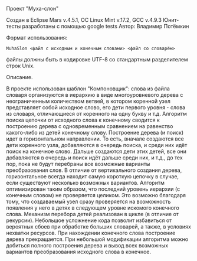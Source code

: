 Проект "Муха-слон"

Создан в Eclipse Mars v.4.5.1, ОС Linux Mint v.17.2, GCC v.4.9.3
Юнит-тесты разработаны с помощью google tests
Автор: Владимир Потёмкин


Формат использования: 

	MuhaSlon <файл с исходным и конечным словами> <файл со словарём>

файлы должны быть в кодировке UTF-8 со стандартным разделителем строк Unix.


Описание.

В проекте использован шаблон "Компоновщик": слова из файла словаря организуются в иерархию в виде многоуровневого дерева с неограниченным количеством ветвей, в котором коренной узел представляет собой исходное слово, его дети первого уровня - слова из словаря, отличающиеся от коренного на одну букву и т.д.
Алгоритм поиска цепочки от исходного слова к конечному сводится к построению дерева с одновременным сравнением на равенство какого-либо из детей конечному слову. Построение дерева (и поиск) идет в горизонтальном направлении. То есть, вначале создаются все дети коренного узла, добавляются в очередь поиска, и среди них идёт поиск на конечное слово. Дальше создаются дети этих детей, все они добавляются в очередь и поиск идёт дальше среди них, и т.д., до тех пор, пока не будут перебраны все возможные варианты преобразования слов.
В отличие от вертикального создания дерева, горизонтальное всегда находит самую короткую цепочку в случае, если существуют несколько возможных вариантов. Алгоритм оптимизирован таким образом, что последний уровень иерархии (с конечным словом) не проверяется целиком. Это возможно благодаря тому, что создаваемый узел сразу проверяется на возможность появления у него в детях в следующем уровне искомого конечного слова.
Механизм перебора детей реализован в цикле (в отличие от рекурсии). Небольшое усложнение кода позволит избавиться от вероятных сбоев при обработке больших словарей, а также, в условиях нехватки ресурсов.
При нахождении конечного слова построение дерева прекращается. При небольшой модификации алгоритма можно добиться полного построения дерева и вывод всех возможных вариантов преобразования исходного слова в конечное.

